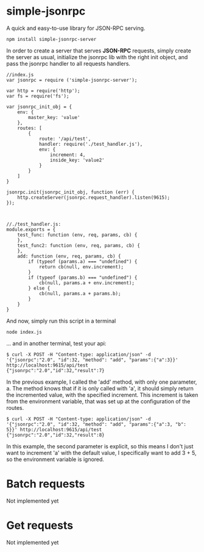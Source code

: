 # simple-jsonrpc
A quick and easy-to-use library for JSON-RPC serving.

	npm install simple-jsonrpc-server

In order to create a server that serves **JSON-RPC** requests, simply create the server as usual, initialize the jsonrpc lib with the right init object, and pass the jsonrpc handler to all requests handlers.
	
	//index.js
	var jsonrpc = require ('simple-jsonrpc-server');
	
	var http = require('http');
	var fs = require('fs');
	
	var jsonrpc_init_obj = {
		env: {
			master_key: 'value'
		},
		routes: [
			{
				route: '/api/test',
				handler: require('./test_handler.js'),
				env: {
					increment: 4,
					inside_key: 'value2'
				}
			}
		]
	}
	
	jsonrpc.init(jsonrpc_init_obj, function (err) {
		http.createServer(jsonrpc.request_handler).listen(9615);
	});



	//./test_handler.js:
	module.exports = {
	    test_func: function (env, req, params, cb) {
	    },
	    test_func2: function (env, req, params, cb) {
	    },
	    add: function (env, req, params, cb) {
	        if (typeof (params.a) === "undefined") {
	            return cb(null, env.increment);
	        }
	        if (typeof (params.b) === "undefined") {
	            cb(null, params.a + env.increment);
	        } else {
	            cb(null, params.a + params.b);
	        }
	    }
	}

And now, simply run this script in a terminal

	node index.js

... and in another terminal, test your api:

	$ curl -X POST -H "Content-type: application/json" -d '{"jsonrpc":"2.0", "id":32, "method": "add", "params":{"a":3}}' http://localhost:9615/api/test
	{"jsonrpc":"2.0","id":32,"result":7}

In the previous example, I called the 'add' method, with only one parameter, a. The method knows that if it is only called with 'a', it should simply return the incremented value, with the specified increment. This increment is taken from the environment variable, that was set up at the configuration of the routes.

	$ curl -X POST -H "Content-type: application/json" -d '{"jsonrpc":"2.0", "id":32, "method": "add", "params":{"a":3, "b": 5}}' http://localhost:9615/api/test
	{"jsonrpc":"2.0","id":32,"result":8}

In this example, the second parameter is explicit, so this means I don't just want to increment 'a' with the default value, I specifically want to add 3 + 5, so the environment variable is ignored.

Batch requests
==============

Not implemented yet

Get requests
============

Not implemented yet
